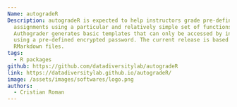```yaml
---
Name: autogradeR
Description: autogradeR is expected to help instructors grade pre-defined
  assignments using a particular and relatively simple set of functions.
  Authograder generates basic templates that can only be accessed by instructors
  using a pre-defined encrypted password. The current release is based on
  RMarkdown files.
tags:
  - R packages
github: https://github.com/datadiversitylab/autogradeR
link: https://datadiversitylab.github.io/autogradeR/
image: /assets/images/softwares/logo.png
authors:
  - Cristian Roman
---
```

